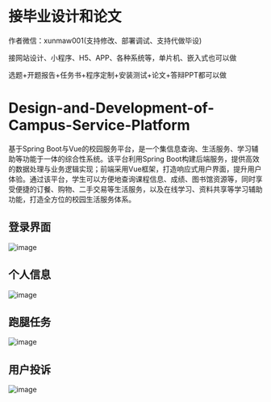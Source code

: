 # 接毕业设计和论文
作者微信：xunmaw001(支持修改、部署调试、支持代做毕设)

接网站设计、小程序、H5、APP、各种系统等，单片机、嵌入式也可以做

选题+开题报告+任务书+程序定制+安装测试+论文+答辩PPT都可以做
# Design-and-Development-of-Campus-Service-Platform
基于Spring Boot与Vue的校园服务平台，是一个集信息查询、生活服务、学习辅助等功能于一体的综合性系统。该平台利用Spring Boot构建后端服务，提供高效的数据处理与业务逻辑实现；前端采用Vue框架，打造响应式用户界面，提升用户体验。通过该平台，学生可以方便地查询课程信息、成绩、图书馆资源等，同时享受便捷的订餐、购物、二手交易等生活服务，以及在线学习、资料共享等学习辅助功能，打造全方位的校园生活服务体系。
## 登录界面
![image](https://github.com/user-attachments/assets/db42e77a-844d-426e-973a-a1513621104a)
## 个人信息
![image](https://github.com/user-attachments/assets/7c4dec93-8b67-4f61-9e45-c2dd6eb06af0)
## 跑腿任务
![image](https://github.com/user-attachments/assets/bfa8cd51-d87e-438e-8108-dbdc9d638fb3)
## 用户投诉
![image](https://github.com/user-attachments/assets/ebb22999-5217-4aca-8c17-88c53a9fbb0f)

